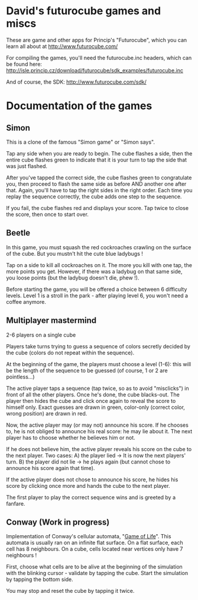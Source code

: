 David's futurocube games and miscs
==================================

These are game and other apps for Princip's "Futurocube", which you
can learn all about at http://www.futurocube.com/

For compiling the games, you'll need the futurocube.inc headers, which can be
found here:
<http://isle.princip.cz/download/futurocube/sdk_examples/futurocube.inc>

And of course, the SDK: http://www.futurocube.com/sdk/

Documentation of the games
==========================

Simon
-----
This is a clone of the famous "Simon game" or "Simon says".

Tap any side when you are ready to begin.  The cube flashes a side, then the
entire cube flashes green to indicate that it is your turn to tap the side
that was just flashed.

After you've tapped the correct side, the cube flashes green to congratulate
you, then proceed to flash the same side as before AND another one after that.
Again, you'll have to tap the right sides in the right order.  Each time you
replay the sequence correctly, the cube adds one step to the sequence.

If you fail, the cube flashes red and displays your score.  Tap twice to close
the score, then once to start over.


Beetle
------
In this game, you must squash the red cockroaches crawling on the surface of
the cube.  But you mustn't hit the cute blue ladybugs !

Tap on a side to kill all cockroaches on it.  The more you kill with one tap,
the more points you get.  However, if there was a ladybug on that same side,
you loose points (but the ladybug doesn't die, phew !).

Before starting the game, you will be offered a choice between 6 difficulty
levels.  Level 1 is a stroll in the park - after playing level 6, you won't
need a coffee anymore.


Multiplayer mastermind
----------------------
    
2-6 players on a single cube

Players take turns trying to guess a sequence of colors secretly decided by the
cube (colors do not repeat within the sequence).

At the beginning of the game, the players must choose a level (1-6): this will
be the length of the sequence to be guessed (of course, 1 or 2 are pointless...)

The active player taps a sequence (tap twice, so as to avoid "misclicks") in
front of all the other players. Once he's done, the cube blacks-out. The player
then hides the cube and click once again to reveal the score to himself only.
Exact guesses are drawn in green, color-only (correct color, wrong position) are
drawn in red.

Now, the active player may (or may not) announce his score. If he chooses to, he
is not obliged to announce his real score: he may lie about it. The next player
has to choose whether he believes him or not.

If he does not believe him, the active player reveals his score on the cube to
the next player. Two cases:
    A) the player lied -> It is now the next players' turn.
    B) the player did not lie -> he plays again (but cannot chose to announce
his score again that time).

If the active player does not chose to announce his score, he hides his score by
clicking once more and hands the cube to the next player.

The first player to play the correct sequence wins and is greeted by a fanfare.

Conway (Work in progress)
-------------------------
Implementation of Conway's cellular automata, "[Game of
Life](http://en.wikipedia.org/wiki/Conway%27s_game_of_life)".  This automata
is usually ran on an infinite flat surface.  On a flat surface, each cell has
8 neighbours.  On a cube, cells located near vertices only have 7 neighbours !

First, choose what cells are to be alive at the beginning of the simulation
with the blinking cursor - validate by tapping the cube.  Start the simulation
by tapping the bottom side.

You may stop and reset the cube by tapping it twice.
